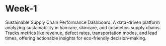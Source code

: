 # Week-1
Sustainable Supply Chain Performance Dashboard: A data-driven platform analyzing sustainability in haircare, skincare, and cosmetics supply chains. Tracks metrics like revenue, defect rates, transportation modes, and lead times, offering actionable insights for eco-friendly decision-making.
